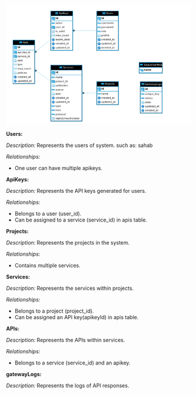 ![image](assets/uploads/c1e00097a61988649bcb613e256c6ba8/image.png)


**Users:**

*Description:* Represents the users of system. such as: sahab

*Relationships:*
- One user can have multiple apikeys.


**ApiKeys:**

*Description:* Represents the API keys generated for users.

*Relationships:*

- Belongs to a user (user_id).
- Can be assigned to a service (service_id) in apis table.


**Projects:**

*Description*: Represents the projects in the system.


*Relationships:*
- Contains multiple services.


**Services:**

*Description:* Represents the services within projects.


*Relationships:*
- Belongs to a project (project_id).
- Can be assigned an API key(apikeyId) in apis table.



**APIs:**

*Description:* Represents the APIs within services.

*Relationships:*
- Belongs to a service (service_id) and an apikey.



**gatewayLogs:**

*Description:* Represents the logs of API responses.
